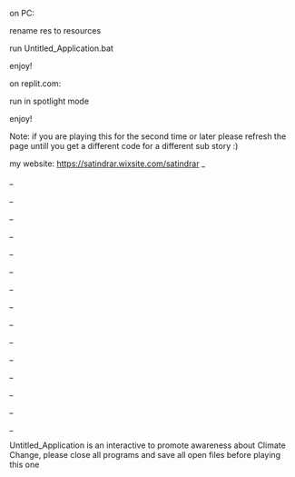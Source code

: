 on PC:

rename res to resources

run Untitled_Application.bat

enjoy!

on replit.com:

run in spotlight mode

enjoy!

Note: if you are playing this for the second time or later please refresh the page untill you get a different code for a different sub story :)

my website: https://satindrar.wixsite.com/satindrar
_

_

_

_

_

_

_

_

_

_

_

_

_

_

_

_

Untitled_Application is an interactive to promote awareness about Climate Change, please close all programs and save all open files before playing this one